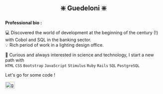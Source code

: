 <h2 align="center"> ❇️ Guedeloni ❇️ </h2>

**Professional bio :**
<p> 💻 Discovered the world of development at the beginning of the century (!) with Cobol and SQL in the banking sector. <br>
💡 Rich period of work in a lighting design office.</p>
<p>🚀 Curious and always interested in science and technology, I start a new path with <br>
  <code>HTML</code> <code>CSS</code> <code>Bootstrap</code> <code>JavaScript</code> <code>Stimulus</code> <code>Ruby</code> <code>Rails</code> <code>SQL</code> <code>PostgreSQL</code></p>

Let's go for some code !

<a href="https://linkedin.com/in/gu%C3%A9nol%C3%A9-quideau/" target="blank"><img align="center" src="https://raw.githubusercontent.com/rahuldkjain/github-profile-readme-generator/master/src/images/icons/Social/linked-in-alt.svg" alt="guedeloni" height="22.5" width="30" /></a>
</p>

<!--
**Guedeloni/Guedeloni** is a ✨ _special_ ✨ repository because its `README.md` (this file) appears on your GitHub profile.

Here are some ideas to get you started:

- 🔭 I’m currently working on ...
- 🌱 I’m currently learning ...
- 👯 I’m looking to collaborate on ...
- 🤔 I’m looking for help with ...
- 💬 Ask me about ...
- 📫 How to reach me: ...
- 😄 Pronouns: ...
- ⚡ Fun fact: ...
-->
